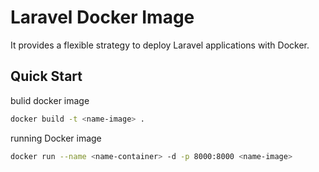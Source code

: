 # Laravel Docker Image
It provides a flexible strategy to deploy Laravel applications with Docker.

## Quick Start
bulid docker image
```bash
docker build -t <name-image> . 
```

running Docker image
```bash
docker run --name <name-container> -d -p 8000:8000 <name-image>
```

